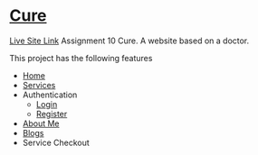 # [Cure](https://independent-service-prov-ff540.web.app)
[Live Site Link](https://independent-service-prov-ff540.web.app)
Assignment 10 Cure. A website based on a doctor.

This project has the following features
- [Home](https://independent-service-prov-ff540.web.app)
- [Services](https://independent-service-prov-ff540.web.app/#services)
- Authentication
  - [Login](https://independent-service-prov-ff540.web.app/login)
  - [Register](https://independent-service-prov-ff540.web.app/register)
- [About Me](https://independent-service-prov-ff540.web.app/about)
- [Blogs](https://independent-service-prov-ff540.web.app/blogs)
- Service Checkout